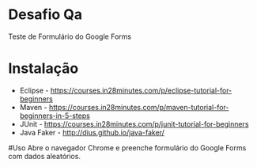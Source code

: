 # Desafio Qa
Teste de Formulário do Google Forms

# Instalação
- Eclipse - https://courses.in28minutes.com/p/eclipse-tutorial-for-beginners
- Maven - https://courses.in28minutes.com/p/maven-tutorial-for-beginners-in-5-steps
- JUnit - https://courses.in28minutes.com/p/junit-tutorial-for-beginners
- Java Faker - http://dius.github.io/java-faker/

#Uso
Abre o navegador Chrome e preenche formulário do Google Forms com dados aleatórios.
